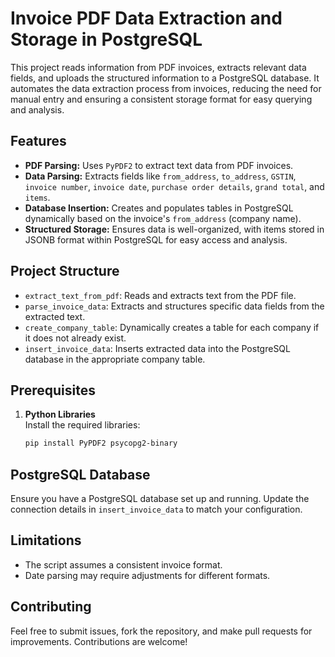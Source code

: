 # Invoice PDF Data Extraction and Storage in PostgreSQL

This project reads information from PDF invoices, extracts relevant data fields, and uploads the structured information to a PostgreSQL database. It automates the data extraction process from invoices, reducing the need for manual entry and ensuring a consistent storage format for easy querying and analysis.

## Features

- **PDF Parsing:** Uses `PyPDF2` to extract text data from PDF invoices.
- **Data Parsing:** Extracts fields like `from_address`, `to_address`, `GSTIN`, `invoice number`, `invoice date`, `purchase order details`, `grand total`, and `items`.
- **Database Insertion:** Creates and populates tables in PostgreSQL dynamically based on the invoice's `from_address` (company name).
- **Structured Storage:** Ensures data is well-organized, with items stored in JSONB format within PostgreSQL for easy access and analysis.

## Project Structure

- `extract_text_from_pdf`: Reads and extracts text from the PDF file.
- `parse_invoice_data`: Extracts and structures specific data fields from the extracted text.
- `create_company_table`: Dynamically creates a table for each company if it does not already exist.
- `insert_invoice_data`: Inserts extracted data into the PostgreSQL database in the appropriate company table.

## Prerequisites

1. **Python Libraries**  
   Install the required libraries:
   ```bash
   pip install PyPDF2 psycopg2-binary

   
## PostgreSQL Database

Ensure you have a PostgreSQL database set up and running. Update the connection details in `insert_invoice_data` to match your configuration.

## Limitations

- The script assumes a consistent invoice format.
- Date parsing may require adjustments for different formats.

## Contributing

Feel free to submit issues, fork the repository, and make pull requests for improvements. Contributions are welcome!

